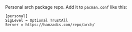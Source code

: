 Personal arch package repo. Add it to `pacman.conf` like this:

    [personal]
    SigLevel = Optional TrustAll
    Server = https://hamzadis.com/repo/arch/

